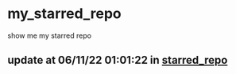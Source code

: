 # my_starred_repo
show me my starred repo

update at 06/11/22 01:01:22 in [starred_repo](./index.html)
---

